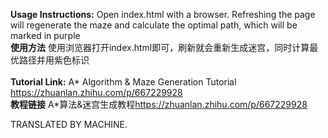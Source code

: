 **Usage Instructions:** Open index.html with a browser. Refreshing the page will regenerate the maze and calculate the optimal path, which will be marked in purple<br>
**使用方法** 使用浏览器打开index.html即可，刷新就会重新生成迷宫，同时计算最优路径并用紫色标识
<br>
<br>
**Tutorial Link:** A* Algorithm & Maze Generation Tutorial https://zhuanlan.zhihu.com/p/667229928<br>
**教程链接** A*算法&迷宫生成教程<https://zhuanlan.zhihu.com/p/667229928>

TRANSLATED BY MACHINE.
